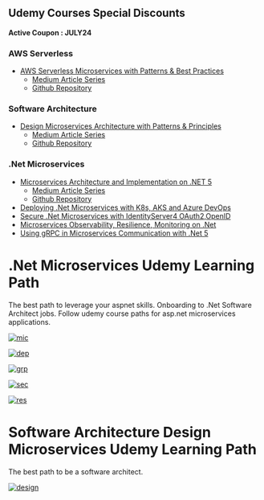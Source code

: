 ## Udemy Courses Special Discounts

**Active Coupon : JULY24**

### AWS Serverless
* [AWS Serverless Microservices with Patterns & Best Practices](https://www.udemy.com/course/aws-serverless-microservices-lambda-eventbridge-sqs-apigateway/?couponCode=JULY24)
  * [Medium Article Series](https://medium.com/aws-serverless-microservices-with-patterns-best)
  * [Github Repository](https://github.com/awsrun/aws-microservices)

### Software Architecture
* [Design Microservices Architecture with Patterns & Principles](https://www.udemy.com/course/design-microservices-architecture-with-patterns-principles/?couponCode=JULY24)
  * [Medium Article Series](https://medium.com/design-microservices-architecture-with-patterns)
  * [Github Repository](https://github.com/mehmetozkaya/Design-Microservices-Architecture-with-Patterns-Principles)

### .Net Microservices
* [Microservices Architecture and Implementation on .NET 5](https://www.udemy.com/course/microservices-architecture-and-implementation-on-dotnet/?couponCode=JULY24)
  * [Medium Article Series](https://medium.com/aspnetrun)
  * [Github Repository](https://github.com/aspnetrun/run-aspnetcore-microservices)
* [Deploying .Net Microservices with K8s, AKS and Azure DevOps](https://www.udemy.com/course/deploying-net-microservices-with-k8s-aks-and-azure-devops/?couponCode=JULY24)
* [Secure .Net Microservices with IdentityServer4 OAuth2,OpenID](https://www.udemy.com/course/secure-net-microservices-with-identityserver4-oauth2openid/?couponCode=JULY24)
* [Microservices Observability, Resilience, Monitoring on .Net](https://www.udemy.com/course/microservices-observability-resilience-monitoring-on-net/?referralCode=D162C050483C75452136)
* [Using gRPC in Microservices Communication with .Net 5](https://www.udemy.com/course/using-grpc-in-microservices-communication-with-net-5/?couponCode=MARCH22)

# .Net Microservices Udemy Learning Path
The best path to leverage your aspnet skills. Onboarding to .Net Software Architect jobs. Follow udemy course paths for asp.net microservices applications.

[![mic](https://user-images.githubusercontent.com/1147445/110911878-4daa4d80-8324-11eb-8d5f-f5cc1199800e.png)](https://www.udemy.com/course/microservices-architecture-and-implementation-on-dotnet/?referralCode=FA6BAE225A0B6F0B7BB7)

[![dep](https://user-images.githubusercontent.com/1147445/110911880-4e42e400-8324-11eb-9b96-3d92f0564b61.png)](https://www.udemy.com/course/deploying-net-microservices-with-k8s-aks-and-azure-devops/?referralCode=BB2B6474B1AEEA830600)

[![grp](https://user-images.githubusercontent.com/1147445/110911876-4d11b700-8324-11eb-9265-127cd6609757.png)](https://www.udemy.com/course/using-grpc-in-microservices-communication-with-net-5/?referralCode=58488D38B3C39FBA0D70)

[![sec](https://user-images.githubusercontent.com/1147445/110911882-4e42e400-8324-11eb-9d7b-d12d3be1c67c.png)](https://www.udemy.com/course/secure-net-microservices-with-identityserver4-oauth2openid/?referralCode=6615E54FFF6B4FCC081D)

[![res](https://user-images.githubusercontent.com/1147445/115364130-bf02d900-a1cb-11eb-9f85-6ace1e3d0344.png)](https://www.udemy.com/course/microservices-observability-resilience-monitoring-on-net/?referralCode=D162C050483C75452136)

# Software Architecture Design Microservices Udemy Learning Path
The best path to be a software architect. 

[![design](https://user-images.githubusercontent.com/1147445/130039117-5d54d7fd-474c-46f7-a629-c36dd4c8df43.png)](https://www.udemy.com/course/design-microservices-architecture-with-patterns-principles/?referralCode=65B432E6213E98219A0D)





